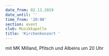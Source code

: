```yaml
---
date_from: 02.11.2019
date_until: ''
time_from: '20:00'
section: event
club: Musikkapelle
title: 'Kirchenkonzert '
---
```

mit MK Milland, Pfitsch und Albeins um 20 Uhr
